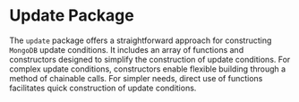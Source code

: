 # Update Package
The `update` package offers a straightforward approach for constructing `MongoDB` update conditions. It includes an array of functions and constructors designed to simplify the construction of update conditions. For complex update conditions, constructors enable flexible building through a method of chainable calls. For simpler needs, direct use of functions facilitates quick construction of update conditions.
